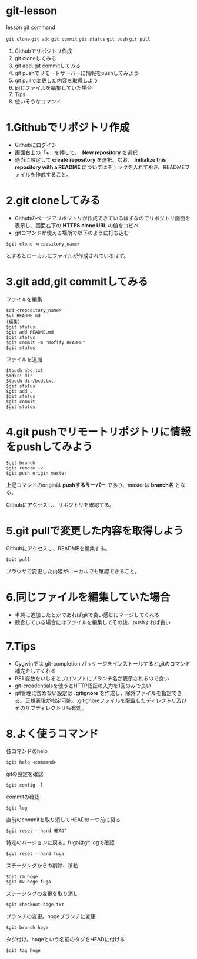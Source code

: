 git-lesson
==========

lesson git command

`git clone`
`git add`
`git commit`
`git status`
`git push`
`git pull`

1. Githubでリポジトリ作成
1. git cloneしてみる
1. git add, git commitしてみる
1. git pushでリモートサーバーに情報をpushしてみよう
1. git pullで変更した内容を取得しよう
1. 同じファイルを編集していた場合
1. Tips
1. 使いそうなコマンド


# 1.Githubでリポジトリ作成

+ Githubにログイン
+ 画面右上の「+」を押して、　**New repository** を選択
+ 適当に設定して **create repository** を選択。なお、 **Initialize this repository with a README**  についてはチェックを入れておき、READMEファイルを作成すること。
 
# 2.git cloneしてみる

+ Githubのページでリポジトリが作成できているはずなのでリポジトリ画面を表示し、画面右下の **HTTPS clone URL** の値をコピペ
+ gitコマンドが使える場所で以下のように打ち込む

`$git clone <repository_name>`

とするとローカルにファイルが作成されているはず。

# 3.git add,git commitしてみる

ファイルを編集

    $cd <repository_name>
    $vi README.md
    (編集)
    $git status
    $git add README.md
    $git status
    $git commit -m "mofify README"
    $git status
    
ファイルを追加

    $touch abc.txt
    $mdkri dir
    $touch dir/bcd.txt
    $git status
    $git add .
    $git status
    $git commit
    $git status
    
# 4.git pushでリモートリポジトリに情報をpushしてみよう

    $git branch
    $git remote -v
    $git push origin master

上記コマンドのoriginは **pushするサーバー** であり、masterは **branch名** となる。

Githubにアクセスし、リポジトリを確認する。

# 5.git pullで変更した内容を取得しよう

Githubにアクセスし、READMEを編集する。

    $git pull

ブラウザで変更した内容がローカルでも確認できること。

# 6.同じファイルを編集していた場合

+ 単純に追加したとかであればgitで良い感じにマージしてくれる
+ 競合している場合にはファイルを編集してその後、pushすれば良い

# 7.Tips

+ Cygwinでは git-completion パッケージをインストールするとgitのコマンド補完をしてくれる
+ PS1 変数をいじるとプロンプトにブランチ名が表示されるので良い
+ git-creadentialsを使うとHTTP認証の入力を1回のみで良い
+ git管理に含めない設定は **.gitignore** を作成し、除外ファイルを指定できる。正規表現が指定可能。.gitignoreファイルを配置したディレクトリ及びそのサブディレクトリも有効。

# 8.よく使うコマンド

各コマンドのhelp

    $git help <command>

gitの設定を確認

    $git config -l

commitの確認

    $git log

直前のcommitを取り消してHEADの一つ前に戻る

    $git reset --hard HEAD^

特定のバージョンに戻る。fugaはgit logで確認

    $git reset --hard fuga

ステージングからの削除、移動

    $git rm hoge
    $git mv hoge fuga

ステージングの変更を取り消し

    $git checkout hoge.txt

ブランチの変更。hogeブランチに変更

    $git branch hoge
    
タグ付け。hogeという名前のタグをHEADに付ける

    $git tag hoge
